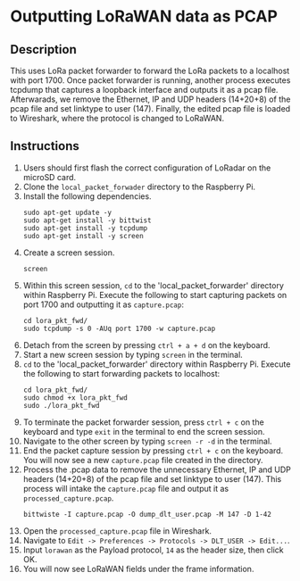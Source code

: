 # Outputting LoRaWAN data as PCAP
## Description
This uses LoRa packet forwarder to forward the LoRa packets to a localhost with port 1700. Once packet forwarder is running, another process executes tcpdump that captures a loopback interface and outputs it as a pcap file. Afterwarads, we remove the Ethernet, IP and UDP headers (14+20+8) of the pcap file and set linktype to user (147). Finally, the edited pcap file is loaded to Wireshark, where the protocol is changed to LoRaWAN.

## Instructions
1. Users should first flash the correct configuration of LoRadar on the microSD card.
2. Clone the `local_packet_forwader` directory to the Raspberry Pi.
3. Install the following dependencies.
    ```
    sudo apt-get update -y
    sudo apt-get install -y bittwist
    sudo apt-get install -y tcpdump
    sudo apt-get install -y screen
    ```
4. Create a screen session.
    ```
    screen
    ```
5. Within this screen session, `cd` to the 'local_packet_forwarder' directory within Raspberry Pi. Execute the following to start capturing packets on port 1700 and outputting it as `capture.pcap`:
    ```
    cd lora_pkt_fwd/
    sudo tcpdump -s 0 -AUq port 1700 -w capture.pcap
    ```
6. Detach from the screen by pressing `ctrl + a + d` on the keyboard.
7. Start a new screen session by typing `screen` in the terminal.
8. `cd` to the 'local_packet_forwarder' directory within Raspberry Pi. Execute the following to start forwarding packets to localhost:
    ```
    cd lora_pkt_fwd/
    sudo chmod +x lora_pkt_fwd
    sudo ./lora_pkt_fwd
    ```
9. To terminate the packet forwarder session, press `ctrl + c` on the keyboard and type `exit` in the terminal to end the screen session.
10. Navigate to the other screen by typing `screen -r -d` in the terminal.
11. End the packet capture session by pressing `ctrl + c` on the keyboard. You will now see a new `capture.pcap` file created in the directory.
12. Process the .pcap data to remove the unnecessary Ethernet, IP and UDP headers (14+20+8) of the pcap file and set linktype to user (147). This process will intake the `capture.pcap` file and output it as `processed_capture.pcap`.
    ```
    bittwiste -I capture.pcap -O dump_dlt_user.pcap -M 147 -D 1-42
    ```
13. Open the `processed_capture.pcap` file in Wireshark.
14. Navigate to `Edit -> Preferences -> Protocols -> DLT_USER -> Edit...`.
15. Input `lorawan` as the Payload protocol, `14` as the header size, then click OK.
16. You will now see LoRaWAN fields under the frame information.
